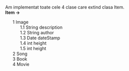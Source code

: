 <!DOCTYPE html>
<html>
  <headL>
    <style>
      ol {
      counter-reset: item
      }
      li {
        display: block
      }
      li:before {
        content: counters(item, ".") " ";
        counter-increment: item
      }
    </style>
  </head>  
  <body>
  <p>
    Am implementat toate cele 4 clase care extind clasa Item.<br>
    <strong>Item -></strong><br>
    <ol>
      <li>Image
          <ol>
            <li>String description</li>
            <li>String author</li>
            <li>Date dateStamp</li>
            <li>int height</li>
            <li>int height</li>
          </ol>
      </li>
      <li>Song</li>
      <li>Book</li>
      <li>Movie</li>
    </ol>
  </p>
  </body>
</html>

